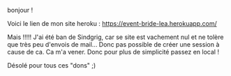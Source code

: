 bonjour !

Voici le lien de mon site heroku : https://event-bride-lea.herokuapp.com/

Mais !!!!! J'ai été ban de Sindgrig, car se site est vachement nul et ne tolère que très peu d'envois de mail... Donc pas possible de créer une session à cause de ca. Ca m'a vener. Donc pour plus de simplicité passez en local !

Désolé pour tous ces "dons" ;) 
